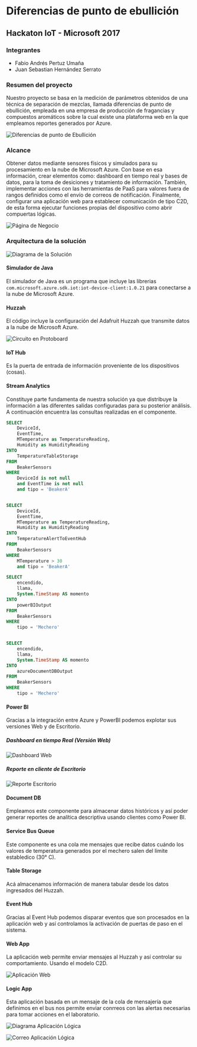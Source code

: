# Diferencias de punto de ebullición
## Hackaton IoT - Microsoft 2017
### Integrantes
- Fabio Andrés Pertuz Umaña
- Juan Sebastian Hernández Serrato

### Resumen del proyecto
Nuestro proyecto se basa en la medición de parámetros obtenidos de una técnica de separación de mezclas, llamada diferencias de punto de ebullición, empleada en una empresa de producción de fragancias y compuestos aromáticos sobre la cual existe una plataforma web en la que empleamos reportes generados por Azure.

![Diferencias de punto de Ebullición](/assets/prueba.gif "Diferencias de punto de Ebullición")

### Alcance

Obtener datos mediante sensores físicos y simulados para su procesamiento en la nube de Microsoft Azure. Con base en esa información, crear elementos como: dashboard en tiempo real y bases de datos, para la toma de desiciones y tratamiento de información. También, implementar acciones con las herramientas de PaaS para valores fuera de rangos definidos como el envío de correos de notificación. Finalmente, configurar una aplicación web para establecer comunicación de tipo C2D, de esta forma ejecutar funciones propias del dispositivo como abrir compuertas lógicas.

![Página de Negocio](/assets/pagina.png "Página de Negocio")

### Arquitectura de la solución

![Diagrama de la Solución](/assets/resume.png "Diagrama de la Solución")

#### Simulador de Java

El simulador de Java es un programa que incluye las librerias `com.microsoft.azure.sdk.iot:iot-device-client:1.0.21` para conectarse a la nube de Microsoft Azure.

#### Huzzah

El código incluye la configuración del Adafruit Huzzah que transmite datos a la nube de Microsoft Azure.

![Circuito en Protoboard](/assets/proto.png "Circuito en Protoboard")

#### IoT Hub

Es la puerta de entrada de información proveniente de los dispositivos (cosas).

#### Stream Analytics

Constituye parte fundamenta de nuestra solución ya que distribuye la información a las diferentes salidas configuradas para su posterior análisis. A continuación encuentra las consultas realizadas en el componente.

```sql
SELECT
    DeviceId,
    EventTime,
    MTemperature as TemperatureReading,
    Humidity as HumidityReading
INTO
    TemperatureTableStorage
FROM
    BeakerSensors
WHERE
    DeviceId is not null
    and EventTime is not null
    and tipo = 'BeakerA'


SELECT
    DeviceId,
    EventTime,
    MTemperature as TemperatureReading,
    Humidity as HumidityReading
INTO
    TemperatureAlertToEventHub
FROM
    BeakerSensors
WHERE
    MTemperature > 30
    and tipo = 'BeakerA'

SELECT
    encendido,
    llama,
    System.TimeStamp AS momento
INTO
    powerBIOutput
FROM
    BeakerSensors
WHERE
    tipo = 'Mechero'


SELECT
    encendido,
    llama,
    System.TimeStamp AS momento
INTO
    azureDocumentDBOutput
FROM
    BeakerSensors
WHERE
    tipo = 'Mechero'
```

#### Power BI

Gracias a la integración entre Azure y PowerBI podemos explotar sus versiones Web y de Escritorio.

##### Dashboard en tiempo Real (Versión Web)

![Dashboard Web](/assets/powerbi1.png "Dashboard Web")

##### Reporte en cliente de Escritorio

![Reporte Escritorio](/assets/powerbi2.png "Reporte Escritorio")

#### Document DB

Empleamos este componente para almacenar datos históricos y así poder generar reportes de analítica descriptiva usando clientes como Power BI.

#### Service Bus Queue

Este componente es una cola me mensajes que recibe datos cuándo los valores de temperatura generados por el mechero salen del límite establedico (30° C).

#### Table Storage

Acá almacenamos información de manera tabular desde los datos ingresados del Huzzah.

#### Event Hub

Gracias al Event Hub podemos disparar eventos que son procesados en la aplicación web y así controlamos la activación de puertas de paso en el sistema.

#### Web App

La aplicación web permite enviar mensajes al Huzzah y así controlar su comportamiento. Usando el modelo C2D.

![Aplicación Web](/assets/webpage.png "Aplicación Web")

#### Logic App

Esta aplicación basada en un mensaje de la cola de mensajería que definimos en el bus nos permite enviar conrreos con las alertas necesarias para tomar acciones en el laboratorio.

![Diagrama Aplicación Lógica](/assets/logicapp.png "Diagrama Aplicación Lógica")

![Correo Aplicación Lógica](/assets/correo.png "Correo Aplicación Lógica")
